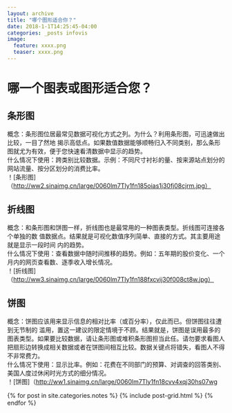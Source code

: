 ```yaml
---
layout: archive
title: "哪个图形适合你？"
date: 2018-1-1T14:25:45-04:00
categories: _posts infovis
image: 
  feature: xxxx.png
  teaser: xxxx.png
---
```

# 哪一个图表或图形适合您？
## 条形图
概念：条形图位居最常见数据可视化方式之列。为什么？利用条形图，可迅速做出比较，一目了然地
揭示高低点。如果数值数据能够顺畅归入不同类别，那么条形图就尤为有效，便于您快速看清数据中显示的趋势。  
什么情况下使用：跨类别比较数据。示例：不同尺寸衬衫的量、按来源站点划分的网站流量、按分区划分的消费比率。  
！[条形图]（http://ww2.sinaimg.cn/large/0060lm7Tly1fn185oias1j30fj08cjrm.jpg）
## 折线图
概念：和条形图和饼图一样，折线图也是最常用的一种图表类型。折线图可连接各个单独的数
值数据点。结果就是可视化数值序列简单、直接的方式。其主要用途就是显示一段时间
内的趋势。  
什么情况下使用：查看数据中随时间推移的趋势。例如：五年期的股价变化、一个月内的网页查看数、逐季收入增长情况。  
！[折线图]（http://ww3.sinaimg.cn/large/0060lm7Tly1fn188fxcvij30f008ct8w.jpg）
## 饼图
概念：饼图应该用来显示信息的相对比率（或百分率），仅此而已。但饼图往往遭到无节制的
滥用，置这一建议的限定情境于不顾。结果就是，饼图是误用最多的图表类型。如果要比较数据，请让条形图或堆积条形图担当此任。请勿要求看图人把扇形边转换成相关数据或者在饼图间相互比较。数据关键点将错失，看图人不得不非常费力。   
什么情况下使用：显示比率。例如：花费在不同部门的预算、对调查的回答类别、美国人度过休闲时光方式的细分情况。  
！[饼图]（http://ww1.sinaimg.cn/large/0060lm7Tly1fn18cvv4xqj30hs07wg


<div class="tiles">
{% for post in site.categories.notes %}
  {% include post-grid.html %}
{% endfor %}
</div><!-- /.tiles 把所有categories 有 notes 的列出来-->